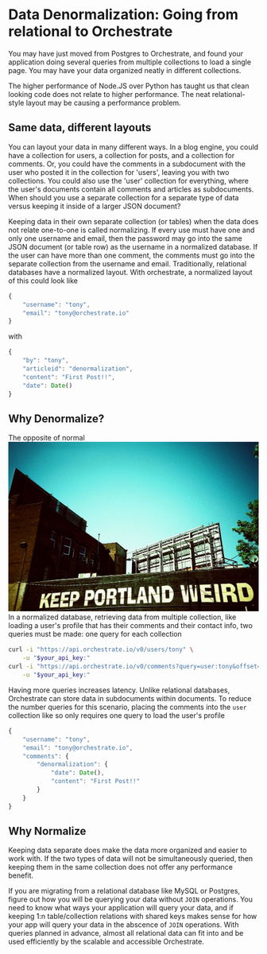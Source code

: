 Data Denormalization: Going from relational to Orchestrate
====
You may have just moved from Postgres to Orchestrate, and found your application doing several queries from multiple collections to load a single page. You may have your data organized neatly in different collections. 

The higher performance of Node.JS over Python has taught us that clean looking code does not relate to higher performance. The neat relational-style layout may be causing a performance problem.

Same data, different layouts
---
You can layout your data in many different ways. In a blog engine, you could have a collection for users, a collection for posts, and a collection for comments. Or, you could have the comments in a subdocument with the user who posted it in the collection for 'users', leaving you with two collections. You could also use the 'user' collection for everything, where the user's documents contain all comments and articles as subdocuments. When should you use a separate collection for a separate type of data versus keeping it inside of a larger JSON document?

Keeping data in their own separate collection (or tables) when the data does not relate one-to-one is called normalizing. If every use must have one and only one username and email, then the password may go into the same JSON document (or table row) as the username in a normalized database. If the user can have more than one comment, the comments must go into the separate collection from the username and email. Traditionally, relational databases have a normalized layout.
With orchestrate, a normalized layout of this could look like
```javascript
{
	"username": "tony",
	"email": "tony@orchestrate.io"
}
```
with
```javascript
{
	"by": "tony",
	"articleid": "denormalization",
	"content": "First Post!!",
	"date": Date()
}
```

Why Denormalize?
---
The opposite of normal
![alt text](https://raw.githubusercontent.com/evanroman/orchestrateblogpost/master/1024px-Keep_Portland_Weird.jpg "The opposite of normal")
In a normalized database, retrieving data from multiple collection, like loading a user's profile that has their comments and their contact info, two queries must be made: one query for each collection
```bash
curl -i "https://api.orchestrate.io/v0/users/tony" \
    -u "$your_api_key:"
curl -i "https://api.orchestrate.io/v0/comments?query=user:tony&offset=0" \
    -u "$your_api_key:"
```
Having more queries increases latency.
Unlike relational databases, Orchestrate can store data in subdocuments within documents. To reduce the number queries for this scenario, placing the comments into the `user` collection like so only requires one query to load the user's profile
```javascript
{
	"username": "tony",
	"email": "tony@orchestrate.io",
	"comments": {
		"denormalization": {
			"date": Date(),
			"content": "First Post!!"
		}
	}
}
```

Why Normalize
---

Keeping data separate does make the data more organized and easier to work with. If the two types of data will not be simultaneously queried, then keeping them in the same collection does not offer any performance benefit.

If you are migrating from a relational database like MySQL or Postgres, figure out how you will be querying your data without `JOIN` operations. You need to know what ways your application will query your data, and if keeping 1:n table/collection relations with shared keys makes sense for how your app will query your data in the abscence of `JOIN` operations. With queries planned in advance, almost all relational data can fit into and be used efficiently by the scalable and accessible Orchestrate. 

